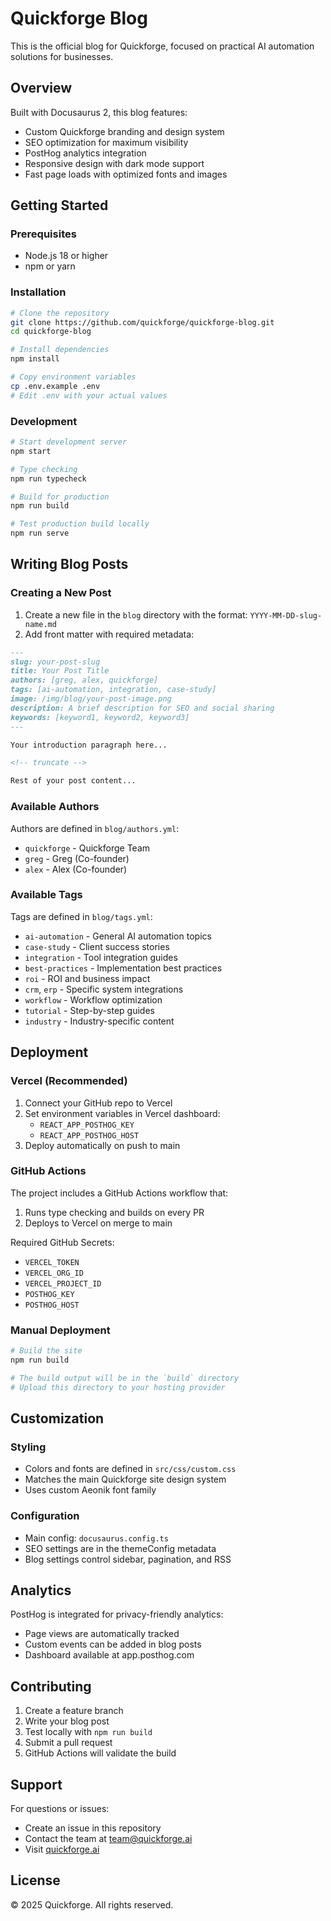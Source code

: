 # Quickforge Blog

This is the official blog for Quickforge, focused on practical AI automation solutions for businesses.

## Overview

Built with Docusaurus 2, this blog features:

- Custom Quickforge branding and design system
- SEO optimization for maximum visibility
- PostHog analytics integration
- Responsive design with dark mode support
- Fast page loads with optimized fonts and images

## Getting Started

### Prerequisites

- Node.js 18 or higher
- npm or yarn

### Installation

```bash
# Clone the repository
git clone https://github.com/quickforge/quickforge-blog.git
cd quickforge-blog

# Install dependencies
npm install

# Copy environment variables
cp .env.example .env
# Edit .env with your actual values
```

### Development

```bash
# Start development server
npm start

# Type checking
npm run typecheck

# Build for production
npm run build

# Test production build locally
npm run serve
```

## Writing Blog Posts

### Creating a New Post

1. Create a new file in the `blog` directory with the format: `YYYY-MM-DD-slug-name.md`
2. Add front matter with required metadata:

```markdown
---
slug: your-post-slug
title: Your Post Title
authors: [greg, alex, quickforge]
tags: [ai-automation, integration, case-study]
image: /img/blog/your-post-image.png
description: A brief description for SEO and social sharing
keywords: [keyword1, keyword2, keyword3]
---

Your introduction paragraph here...

<!-- truncate -->

Rest of your post content...
```

### Available Authors

Authors are defined in `blog/authors.yml`:

- `quickforge` - Quickforge Team
- `greg` - Greg (Co-founder)
- `alex` - Alex (Co-founder)

### Available Tags

Tags are defined in `blog/tags.yml`:

- `ai-automation` - General AI automation topics
- `case-study` - Client success stories
- `integration` - Tool integration guides
- `best-practices` - Implementation best practices
- `roi` - ROI and business impact
- `crm`, `erp` - Specific system integrations
- `workflow` - Workflow optimization
- `tutorial` - Step-by-step guides
- `industry` - Industry-specific content

## Deployment

### Vercel (Recommended)

1. Connect your GitHub repo to Vercel
2. Set environment variables in Vercel dashboard:
   - `REACT_APP_POSTHOG_KEY`
   - `REACT_APP_POSTHOG_HOST`
3. Deploy automatically on push to main

### GitHub Actions

The project includes a GitHub Actions workflow that:

1. Runs type checking and builds on every PR
2. Deploys to Vercel on merge to main

Required GitHub Secrets:

- `VERCEL_TOKEN`
- `VERCEL_ORG_ID`
- `VERCEL_PROJECT_ID`
- `POSTHOG_KEY`
- `POSTHOG_HOST`

### Manual Deployment

```bash
# Build the site
npm run build

# The build output will be in the `build` directory
# Upload this directory to your hosting provider
```

## Customization

### Styling

- Colors and fonts are defined in `src/css/custom.css`
- Matches the main Quickforge site design system
- Uses custom Aeonik font family

### Configuration

- Main config: `docusaurus.config.ts`
- SEO settings are in the themeConfig metadata
- Blog settings control sidebar, pagination, and RSS

## Analytics

PostHog is integrated for privacy-friendly analytics:

- Page views are automatically tracked
- Custom events can be added in blog posts
- Dashboard available at app.posthog.com

## Contributing

1. Create a feature branch
2. Write your blog post
3. Test locally with `npm run build`
4. Submit a pull request
5. GitHub Actions will validate the build

## Support

For questions or issues:

- Create an issue in this repository
- Contact the team at team@quickforge.ai
- Visit [quickforge.ai](https://quickforge.ai)

## License

© 2025 Quickforge. All rights reserved.
